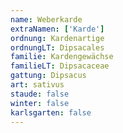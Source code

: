 ```yaml
---
name: Weberkarde
extraNamen: ['Karde']
ordnung: Kardenartige
ordnungLT: Dipsacales
familie: Kardengewächse
familieLT: Dipsacaceae
gattung: Dipsacus
art: sativus
staude: false
winter: false
karlsgarten: false
---
```

